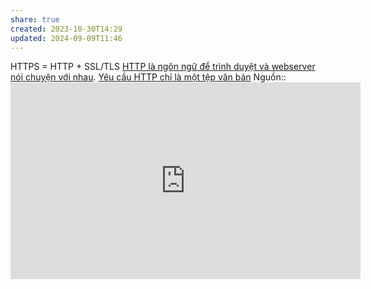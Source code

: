 ```yaml
---
share: true
created: 2023-10-30T14:29
updated: 2024-09-09T11:46
---
```

HTTPS = HTTP + SSL/TLS
[HTTP là ngôn ngữ để trình duyệt và webserver nói chuyện với nhau](../HTTP/HTTP%20l%C3%A0%20ng%C3%B4n%20ng%E1%BB%AF%20%C4%91%E1%BB%83%20tr%C3%ACnh%20duy%E1%BB%87t%20v%C3%A0%20webserver%20n%C3%B3i%20chuy%E1%BB%87n%20v%E1%BB%9Bi%20nhau.md). [Yêu cầu HTTP chỉ là một tệp văn bản](../HTTP/Y%C3%AAu%20c%E1%BA%A7u%20HTTP%20ch%E1%BB%89%20l%C3%A0%20m%E1%BB%99t%20t%E1%BB%87p%20v%C4%83n%20b%E1%BA%A3n.md)
Nguồn:: <iframe width="560" height="315" src="https://www.youtube.com/embed/E5bSumTAHZE?si=zR8d41aJSiui-BaG" title="YouTube video player" frameborder="0" allow="accelerometer; autoplay; clipboard-write; encrypted-media; gyroscope; picture-in-picture; web-share" referrerpolicy="strict-origin-when-cross-origin" allowfullscreen></iframe>